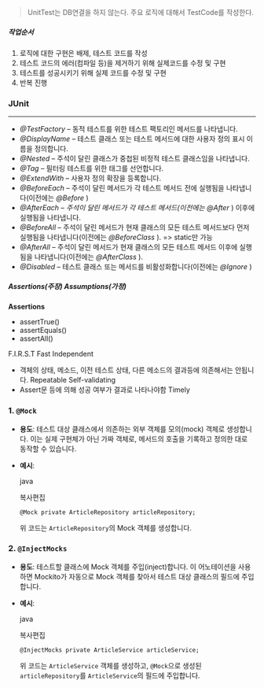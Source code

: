 > UnitTest는 DB연결을 하지 않는다.
> 주요 로직에 대해서 TestCode를 작성한다.

##### 작업순서
1. 로직에 대한 구현은 배제, 테스트 코드를 작성
2. 테스트 코드의 에러(컴파일 등)을 제거하기 위해 실제코드를 수정 및 구현
3. 테스트를 성공시키기 위해 실제 코드를 수정 및 구현
4. 반복 진행 

### JUnit
---
- _@TestFactory_ – 동적 테스트를 위한 테스트 팩토리인 메서드를 나타냅니다.
- _@DisplayName_ – 테스트 클래스 또는 테스트 메서드에 대한 사용자 정의 표시 이름을 정의합니다.
- _@Nested_ – 주석이 달린 클래스가 중첩된 비정적 테스트 클래스임을 나타냅니다.
- _@Tag_ – 필터링 테스트를 위한 태그를 선언합니다.
- _@ExtendWith_ – 사용자 정의 확장을 등록합니다.
- _@BeforeEach –_ 주석이 달린 메서드가 각 테스트 메서드 전에 실행됨을 나타냅니다(이전에는 _@Before_ )
- _@AfterEach – 주석이 달린 메서드가 각 테스트 메서드(이전에는_ _@After_ ) 이후에 실행됨을 나타냅니다.
- _@BeforeAll_ – 주석이 달린 메서드가 현재 클래스의 모든 테스트 메서드보다 먼저 실행됨을 나타냅니다(이전에는 _@BeforeClass_ ). => static만 가능
- _@AfterAll_ – 주석이 달린 메서드가 현재 클래스의 모든 테스트 메서드 이후에 실행됨을 나타냅니다(이전에는 _@AfterClass_ ).
- _@Disabled_ – 테스트 클래스 또는 메서드를 비활성화합니다(이전에는 _@Ignore_ )

##### Assertions(주장) Assumptions(가정)
**Assertions**
- assertTrue()
- assertEquals()
- assertAll()

F.I.R.S.T
Fast
Independent
- 객체의 상태, 메소드, 이전 테스트 상태, 다른 메소드의 결과등에 의존해서는 안됩니다.
Repeatable
Self-validating
- Assert문 등에 의해 성공 여부가 결과로 나타나야함
Timely


### 1. `@Mock`

- **용도**: 테스트 대상 클래스에서 의존하는 외부 객체를 모의(mock) 객체로 생성합니다. 이는 실제 구현체가 아닌 가짜 객체로, 메서드의 호출을 기록하고 정의한 대로 동작할 수 있습니다.
- **예시**:
    
    java
    
    복사편집
    
    `@Mock private ArticleRepository articleRepository;`
    
    위 코드는 `ArticleRepository`의 Mock 객체를 생성합니다.

### 2. `@InjectMocks`

- **용도**: 테스트할 클래스에 Mock 객체를 주입(inject)합니다. 이 어노테이션을 사용하면 Mockito가 자동으로 Mock 객체를 찾아서 테스트 대상 클래스의 필드에 주입합니다.
- **예시**:
    
    java
    
    복사편집
    
    `@InjectMocks private ArticleService articleService;`
    
    위 코드는 `ArticleService` 객체를 생성하고, `@Mock`으로 생성된 `articleRepository`를 `ArticleService`의 필드에 주입합니다.